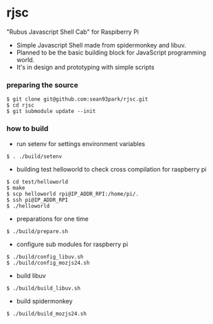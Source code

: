 rjsc
======
"Rubus Javascript Shell Cab" for Raspiberry Pi

- Simple Javascript Shell made from spidermonkey and libuv.
- Planned to be the basic building block for JavaScript programming world.
- It's in design and prototyping with simple scripts

### preparing the source
```
$ git clone git@github.com:sean93park/rjsc.git
$ cd rjsc
$ git submodule update --init
```

### how to build

* run setenv for settings environment variables
```
$ . ./build/setenv
```

* building test helloworld to check cross compilation for raspberry pi
```
$ cd test/helloworld
$ make
$ scp helloworld rpi@IP_ADDR_RPI:/home/pi/.
$ ssh pi@IP_ADDR_RPI
$ ./helloworld
```

* preparations for one time
```
$ ./build/prepare.sh
```

* configure sub modules for raspberry pi
```
$ ./build/config_libuv.sh
$ ./build/config_mozjs24.sh
```

* build libuv
```
$ ./build/build_libuv.sh
```

* build spidermonkey
```
$ ./build/build_mozjs24.sh
```





